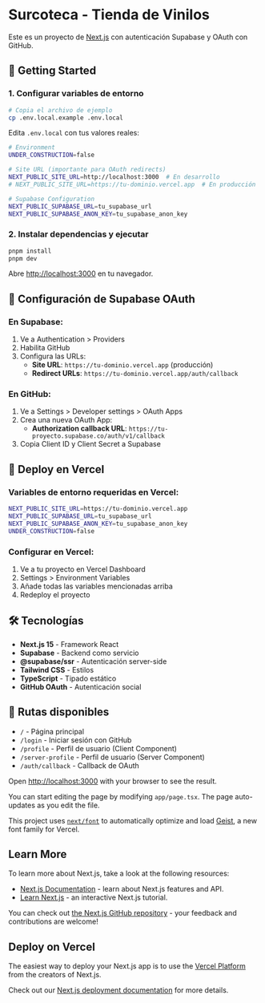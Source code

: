 # Surcoteca - Tienda de Vinilos

Este es un proyecto de [Next.js](https://nextjs.org) con autenticación Supabase y OAuth con GitHub.

## 🚀 Getting Started

### 1. Configurar variables de entorno

```bash
# Copia el archivo de ejemplo
cp .env.local.example .env.local
```

Edita `.env.local` con tus valores reales:

```bash
# Environment
UNDER_CONSTRUCTION=false

# Site URL (importante para OAuth redirects)
NEXT_PUBLIC_SITE_URL=http://localhost:3000  # En desarrollo
# NEXT_PUBLIC_SITE_URL=https://tu-dominio.vercel.app  # En producción

# Supabase Configuration
NEXT_PUBLIC_SUPABASE_URL=tu_supabase_url
NEXT_PUBLIC_SUPABASE_ANON_KEY=tu_supabase_anon_key
```

### 2. Instalar dependencias y ejecutar

```bash
pnpm install
pnpm dev
```

Abre [http://localhost:3000](http://localhost:3000) en tu navegador.

## 🔐 Configuración de Supabase OAuth

### En Supabase:
1. Ve a Authentication > Providers
2. Habilita GitHub
3. Configura las URLs:
   - **Site URL**: `https://tu-dominio.vercel.app` (producción)
   - **Redirect URLs**: `https://tu-dominio.vercel.app/auth/callback`

### En GitHub:
1. Ve a Settings > Developer settings > OAuth Apps  
2. Crea una nueva OAuth App:
   - **Authorization callback URL**: `https://tu-proyecto.supabase.co/auth/v1/callback`
3. Copia Client ID y Client Secret a Supabase

## 🚀 Deploy en Vercel

### Variables de entorno requeridas en Vercel:
```bash
NEXT_PUBLIC_SITE_URL=https://tu-dominio.vercel.app
NEXT_PUBLIC_SUPABASE_URL=tu_supabase_url  
NEXT_PUBLIC_SUPABASE_ANON_KEY=tu_supabase_anon_key
UNDER_CONSTRUCTION=false
```

### Configurar en Vercel:
1. Ve a tu proyecto en Vercel Dashboard
2. Settings > Environment Variables
3. Añade todas las variables mencionadas arriba
4. Redeploy el proyecto

## 🛠️ Tecnologías

- **Next.js 15** - Framework React
- **Supabase** - Backend como servicio
- **@supabase/ssr** - Autenticación server-side  
- **Tailwind CSS** - Estilos
- **TypeScript** - Tipado estático
- **GitHub OAuth** - Autenticación social

## 📱 Rutas disponibles

- `/` - Página principal
- `/login` - Iniciar sesión con GitHub
- `/profile` - Perfil de usuario (Client Component)
- `/server-profile` - Perfil de usuario (Server Component)
- `/auth/callback` - Callback de OAuth

Open [http://localhost:3000](http://localhost:3000) with your browser to see the result.

You can start editing the page by modifying `app/page.tsx`. The page auto-updates as you edit the file.

This project uses [`next/font`](https://nextjs.org/docs/app/building-your-application/optimizing/fonts) to automatically optimize and load [Geist](https://vercel.com/font), a new font family for Vercel.

## Learn More

To learn more about Next.js, take a look at the following resources:

- [Next.js Documentation](https://nextjs.org/docs) - learn about Next.js features and API.
- [Learn Next.js](https://nextjs.org/learn) - an interactive Next.js tutorial.

You can check out [the Next.js GitHub repository](https://github.com/vercel/next.js) - your feedback and contributions are welcome!

## Deploy on Vercel

The easiest way to deploy your Next.js app is to use the [Vercel Platform](https://vercel.com/new?utm_medium=default-template&filter=next.js&utm_source=create-next-app&utm_campaign=create-next-app-readme) from the creators of Next.js.

Check out our [Next.js deployment documentation](https://nextjs.org/docs/app/building-your-application/deploying) for more details.
